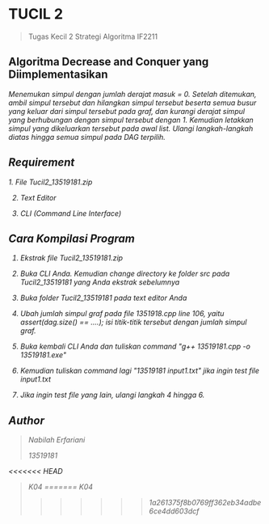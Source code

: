 # TUCIL 2 
> Tugas Kecil 2 Strategi Algoritma IF2211

## Algoritma Decrease and Conquer yang Diimplementasikan
<i> Menemukan simpul dengan jumlah derajat masuk = 0. Setelah ditemukan, ambil simpul tersebut dan hilangkan simpul tersebut beserta semua busur yang keluar dari simpul tersebut pada graf, dan kurangi derajat simpul yang berhubungan dengan simpul tersebut dengan 1. Kemudian letakkan simpul yang dikeluarkan tersebut pada awal list. Ulangi langkah-langkah diatas hingga semua simpul pada DAG terpilih.

## Requirement
<i>
1. File Tucil2_13519181.zip

2. Text Editor

3. CLI (Command Line Interface)

## Cara Kompilasi Program
1. Ekstrak file Tucil2_13519181.zip

2. Buka CLI Anda. Kemudian change directory ke folder src pada Tucil2_13519181 yang Anda ekstrak sebelumnya

3. Buka folder Tucil2_13519181 pada text editor Anda

4. Ubah jumlah simpul graf pada file 1351918.cpp line 106, yaitu assert(dag.size() == ....); isi titik-titik tersebut dengan jumlah simpul graf.

5. Buka kembali CLI Anda dan tuliskan command "g++ 13519181.cpp -o 13519181.exe"

6. Kemudian tuliskan command lagi "13519181 input1.txt" jika ingin test file input1.txt

7. Jika ingin test file yang lain, ulangi langkah 4 hingga 6.


## Author
 
> Nabilah Erfariani 
> 
> 13519181
> 
<<<<<<< HEAD
> K04
=======
> K04
>>>>>>> 1a261375f8b0769ff362eb34adbe6ce4dd603dcf
